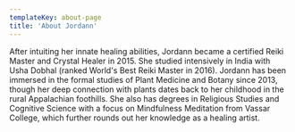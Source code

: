 ```yaml
---
templateKey: about-page
title: 'About Jordann'
---
```


After intuiting her innate healing abilities, Jordann became a certified Reiki Master and Crystal Healer in 2015. She studied intensively in India with Usha Dobhal (ranked World's Best Reiki Master in 2016). Jordann has been immersed in the formal studies of Plant Medicine and Botany since 2013, though her deep connection with plants dates back to her childhood in the rural Appalachian foothills. She also has degrees in Religious Studies and Cognitive Science with a focus on Mindfulness Meditation from Vassar College, which further rounds out her knowledge as a healing artist.
